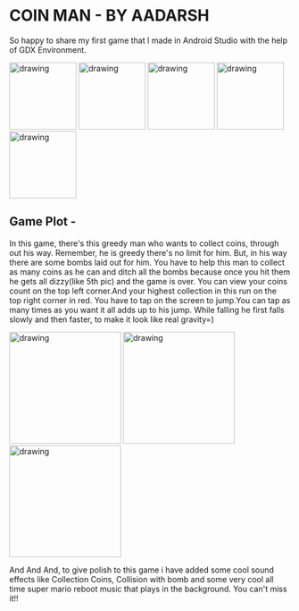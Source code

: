 # COIN MAN - BY AADARSH
  So happy to share my first game that I made in Android Studio with the help of GDX Environment.

<img src="https://github.com/wolfy222/Coin-Man-Game/blob/master/android/assets/frame-1.png " alt="drawing" width="120"/>  <img src="https://github.com/wolfy222/Coin-Man-Game/blob/master/android/assets/frame-2.png " alt="drawing" width="120"/>  <img src="https://github.com/wolfy222/Coin-Man-Game/blob/master/android/assets/frame-3.png " alt="drawing" width="120"/> <img src="https://github.com/wolfy222/Coin-Man-Game/blob/master/android/assets/frame-4.png " alt="drawing" width="120"/>  <img src="https://github.com/wolfy222/Coin-Man-Game/blob/master/android/assets/dizzy-1.png " alt="drawing" width="120"/>

## Game Plot -
In this game, there's this greedy man who wants to collect coins, through out his way. Remember, he is greedy there's no limit for him. But, in his way there are some bombs laid out for him. You have to help this man to collect as many coins as he can and ditch all the bombs because once you hit them he gets all dizzy(like 5th pic) and the game is over.
You can view your coins count on the top left corner.And your highest collection in this run on the top right corner in red. 
You have to tap on the screen to jump.You can tap as many times as you want it all adds up to his jump.
While falling he first falls slowly and then faster, to make it look like real gravity=)

<img src="https://github.com/wolfy222/Coin-Man-Game/blob/master/Screenshots/Screenshot_20200917-182538_Coin%20Man.jpg " alt="drawing" width="200"/> <img src="https://github.com/wolfy222/Coin-Man-Game/blob/master/Screenshots/Screenshot_20200917-182602_Coin%20Man.jpg " alt="drawing" width="200"/>  <img src="https://github.com/wolfy222/Coin-Man-Game/blob/master/Screenshots/Screenshot_20200917-182621_Coin%20Man.jpg " alt="drawing" width="200"/>

And And And, to give polish to this game i have added some cool sound effects like Collection Coins, Collision with bomb and some very cool all time super mario reboot music that plays in the background. You can't miss it!!
